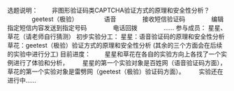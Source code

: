 选题说明：
　　非图形验证码类CAPTCHA验证方式的原理和安全性分析？
　　　　geetest（极验）
　　　　语音
　　　　接收短信验证码
　　　　编辑指定短信内容发送到指定号码
　　　　电话回拨
　　　　……
参与成员：
    星星、草花（请老师自行猜测）
初步实验分工：
    星星：语音验证码的原理和安全性分析
    草花：geetest（极验）验证方式的原理和安全性分析
    (其余的三个方面会在后续的实验中进行分工)
目前进度：
　　星星和草花在各自的实验方向上各找了一个实例进行了体验和分析，
　　星星的第一个实验对象是百姓网（语音验证码方面），草花的第一个实验对象是雷劈网（geetest（极验）验证码方面）。
　　实验还在进行中……
